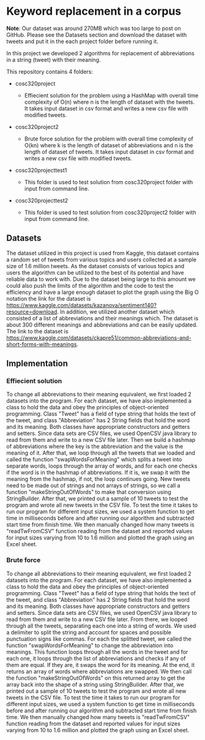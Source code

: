 
# Keyword replacement in a corpus

**Note**: Our dataset was around 270MB which was too large to post on GitHub. Please see the Datasets section and download the dataset with tweets and put it in the each project folder before running it.

In this project we developed 2 algorithms for replacement of abbreviations in a string (tweet) with their meaning.

This repository contains 4 folders:

* cosc320project
    -  Effiecient solution for the problem using a HashMap with overall time complexity of O(n) where n is the length of dataset with the tweets. It takes input dataset in csv format and writes a new csv file with modified tweets.
* cosc320project2
    - Brute force solution for the problem with overall time complexity of O(kn) where k is the length of dataset of abbreviations and n is the length of dataset of tweets. It takes input dataset in csv format and writes a new csv file with modified tweets.

* cosc320projecttest1
    - This folder is used to test solution from cosc320project folder with input from command line.
* cosc320projecttest2
     - This folder is used to test solution from cosc320project2 folder with input from command line.

## Datasets
The dataset utilized in this project is used from Kaggle, this dataset contains a random set of tweets from various topics and users collected at a sample size of 1.6 million tweets. As the dataset consists of various topics and users the algorithm can be utilized to the best of its potential and have reliable data to work with. Due to the dataset being large to this amount we could also push the limits of the algorithm and the code to test the efficiency and have a large enough dataset to plot the graph using the Big O notation the link for the dataset is https://www.kaggle.com/datasets/kazanova/sentiment140?resource=download. 
In addition, we utilized another dataset which consisted of a list of abbreviations and their meanings which. The dataset is about 300 different meanings and abbreviations and can be easily updated. The link to the dataset is https://www.kaggle.com/datasets/ckapre51/common-abbreviations-and-short-forms-with-meanings.

## Implementation

### Effiecient solution
To change all abbreviations to their meaning equivalent, we first loaded 2 datasets into the program. For each dataset, we have also implemented a class to hold the data and obey the principles of object-oriented programming. Class "Tweet" has a field of type string that holds the text of the tweet, and class "Abbreviation" has 2 String fields that hold the word and its meaning. Both classes have appropriate constructors and getters and setters. Since data sets are CSV files, we used OpenCSV java library to read from them and write to a new CSV file later. Then we build a hashmap of abbreviations where the key is the abbreviation and the value is the meaning of it. After that, we loop through all the tweets that we loaded and called the function "swapWordsForMeaning" which splits a tweet into separate words, loops through the array of words, and for each one checks if the word is in the hashmap of abbreviations. If it is, we swap it with the meaning from the hashmap, if not, the loop continues going. New tweets need to be made out of strings and not arrays of strings, so we call a function "makeStringOutOfWords" to make that conversion using StringBuilder. After that, we printed out a sample of 10 tweets to test the program and wrote all new tweets in the CSV file.
To test the time it takes to run our program for different input sizes, we used a system function to get time in milliseconds before and after running our algorithm and subtracted start time from finish time. We then manually changed how many tweets is "readTwFromCSV" function reading from the dataset and reported values for input sizes varying from 10 to 1.6 million and plotted the graph using an Excel sheet. 

### Brute force
To change all abbreviations to their meaning equivalent, we first loaded 2 datasets into the program. For each dataset, we have also implemented a class to hold the data and obey the principles of object-oriented programming. Class "Tweet" has a field of type string that holds the text of the tweet, and class "Abbreviation" has 2 String fields that hold the word and its meaning. Both classes have appropriate constructors and getters and setters. Since data sets are CSV files, we used OpenCSV java library to read from them and write to a new CSV file later. From there, we looped through all the tweets, separating each one into a string of words. We used a delimiter to split the string and account for spaces and possible punctuation signs like commas. For each the splitted tweet, we called the function "swapWordsForMeaning" to change the abbreviation into meanings. This function loops through all the words in the tweet and for each one, it loops through the list of abbreviations and checks if any of them are equal. If they are, it swaps the word for its meaning. At the end, it returns an array of words where abbreviations are swapped. We then call the function "makeStringOutOfWords" on this returned array to get the array back into the shape of a string using StringBuilder. After that, we printed out a sample of 10 tweets to test the program and wrote all new tweets in the CSV file.
To test the time it takes to run our program for different input sizes, we used a system function to get time in milliseconds before and after running our algorithm and subtracted start time from finish time. We then manually changed how many tweets is "readTwFromCSV" function reading from the dataset and reported values for input sizes varying from 10 to 1.6 million and plotted the graph using an Excel sheet. 




